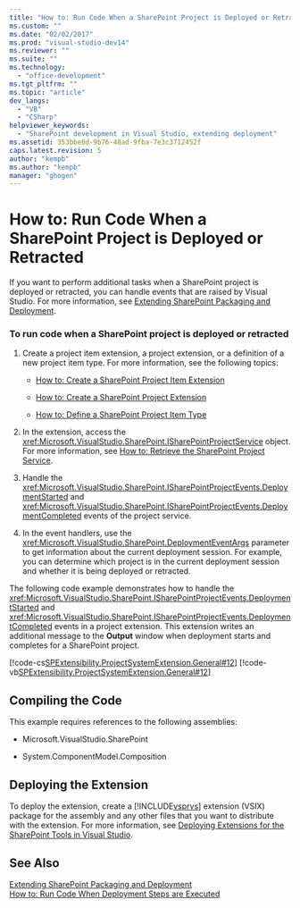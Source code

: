 ```yaml
---
title: "How to: Run Code When a SharePoint Project is Deployed or Retracted | Microsoft Docs"
ms.custom: ""
ms.date: "02/02/2017"
ms.prod: "visual-studio-dev14"
ms.reviewer: ""
ms.suite: ""
ms.technology: 
  - "office-development"
ms.tgt_pltfrm: ""
ms.topic: "article"
dev_langs: 
  - "VB"
  - "CSharp"
helpviewer_keywords: 
  - "SharePoint development in Visual Studio, extending deployment"
ms.assetid: 353bbe6d-9b76-48ad-9fba-7e3c3712452f
caps.latest.revision: 5
author: "kempb"
ms.author: "kempb"
manager: "ghogen"
---
```

# How to: Run Code When a SharePoint Project is Deployed or Retracted
  If you want to perform additional tasks when a SharePoint project is deployed or retracted, you can handle events that are raised by Visual Studio. For more information, see [Extending SharePoint Packaging and Deployment](../sharepoint/extending-sharepoint-packaging-and-deployment.md).  
  
### To run code when a SharePoint project is deployed or retracted  
  
1.  Create a project item extension, a project extension, or a definition of a new project item type. For more information, see the following topics:  
  
    -   [How to: Create a SharePoint Project Item Extension](../sharepoint/how-to-create-a-sharepoint-project-item-extension.md)  
  
    -   [How to: Create a SharePoint Project Extension](../sharepoint/how-to-create-a-sharepoint-project-extension.md)  
  
    -   [How to: Define a SharePoint Project Item Type](../sharepoint/how-to-define-a-sharepoint-project-item-type.md)  
  
2.  In the extension, access the <xref:Microsoft.VisualStudio.SharePoint.ISharePointProjectService> object. For more information, see [How to: Retrieve the SharePoint Project Service](../sharepoint/how-to-retrieve-the-sharepoint-project-service.md).  
  
3.  Handle the <xref:Microsoft.VisualStudio.SharePoint.ISharePointProjectEvents.DeploymentStarted> and <xref:Microsoft.VisualStudio.SharePoint.ISharePointProjectEvents.DeploymentCompleted> events of the project service.  
  
4.  In the event handlers, use the <xref:Microsoft.VisualStudio.SharePoint.DeploymentEventArgs> parameter to get information about the current deployment session. For example, you can determine which project is in the current deployment session and whether it is being deployed or retracted.  
  
 The following code example demonstrates how to handle the <xref:Microsoft.VisualStudio.SharePoint.ISharePointProjectEvents.DeploymentStarted> and <xref:Microsoft.VisualStudio.SharePoint.ISharePointProjectEvents.DeploymentCompleted> events in a project extension. This extension writes an additional message to the **Output** window when deployment starts and completes for a SharePoint project.  
  
 [!code-cs[SPExtensibility.ProjectSystemExtension.General#12](../sharepoint/codesnippet/CSharp/projectsystemexamples/extension/handleprojectdeploymentevents.cs#12)]
 [!code-vb[SPExtensibility.ProjectSystemExtension.General#12](../sharepoint/codesnippet/VisualBasic/projectsystemexamples/extension/handleprojectdeploymentevents.vb#12)]  
  
## Compiling the Code  
 This example requires references to the following assemblies:  
  
-   Microsoft.VisualStudio.SharePoint  
  
-   System.ComponentModel.Composition  
  
## Deploying the Extension  
 To deploy the extension, create a [!INCLUDE[vsprvs](../sharepoint/includes/vsprvs-md.md)] extension (VSIX) package for the assembly and any other files that you want to distribute with the extension. For more information, see [Deploying Extensions for the SharePoint Tools in Visual Studio](../sharepoint/deploying-extensions-for-the-sharepoint-tools-in-visual-studio.md).  
  
## See Also  
 [Extending SharePoint Packaging and Deployment](../sharepoint/extending-sharepoint-packaging-and-deployment.md)   
 [How to: Run Code When Deployment Steps are Executed](../sharepoint/how-to-run-code-when-deployment-steps-are-executed.md)  
  
  